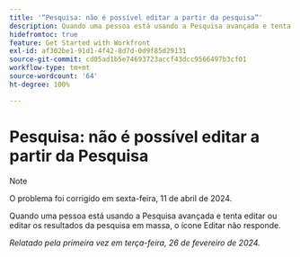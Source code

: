 ```yaml
---
title: '“Pesquisa: não é possível editar a partir da pesquisa”'
description: Quando uma pessoa está usando a Pesquisa avançada e tenta editar ou editar os resultados da pesquisa em massa, o ícone Editar não responde.
hidefromtoc: true
feature: Get Started with Workfront
exl-id: af302be1-91d1-4f42-8d7d-0d9f85d29131
source-git-commit: cd05ad1b5e74693723accf43dcc9566497b3cf01
workflow-type: tm+mt
source-wordcount: '64'
ht-degree: 100%

---
```


# Pesquisa: não é possível editar a partir da Pesquisa

>[!NOTE]
>
>O problema foi corrigido em sexta-feira, 11 de abril de 2024.

Quando uma pessoa está usando a Pesquisa avançada e tenta editar ou editar os resultados da pesquisa em massa, o ícone Editar não responde.

_Relatado pela primeira vez em terça-feira, 26 de fevereiro de 2024._
